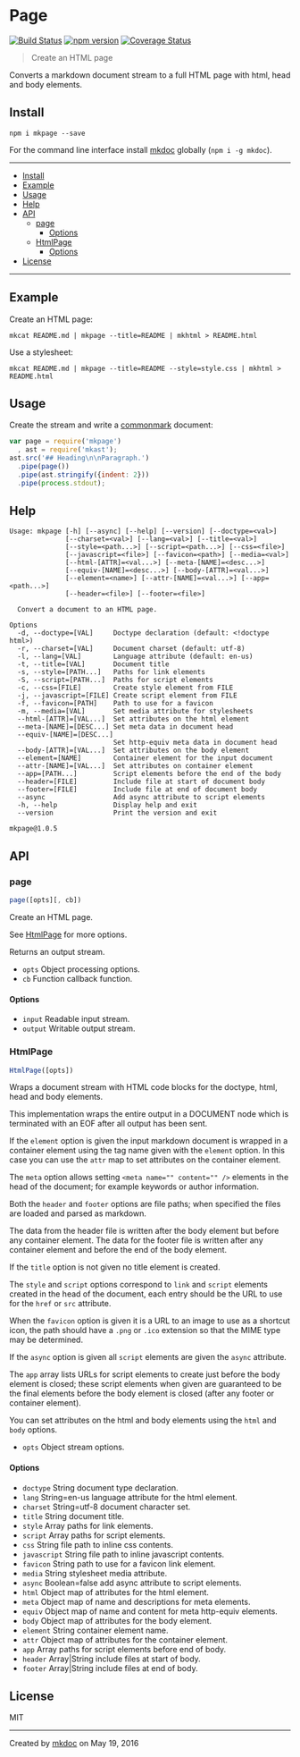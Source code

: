 # Page

[![Build Status](https://travis-ci.org/mkdoc/mkpage.svg?v=3)](https://travis-ci.org/mkdoc/mkpage)
[![npm version](http://img.shields.io/npm/v/mkpage.svg?v=3)](https://npmjs.org/package/mkpage)
[![Coverage Status](https://coveralls.io/repos/mkdoc/mkpage/badge.svg?branch=master&service=github&v=3)](https://coveralls.io/github/mkdoc/mkpage?branch=master)

> Create an HTML page

Converts a markdown document stream to a full HTML page with html, head and body elements.

## Install

```
npm i mkpage --save
```

For the command line interface install [mkdoc][] globally (`npm i -g mkdoc`).

---

- [Install](#install)
- [Example](#example)
- [Usage](#usage)
- [Help](#help)
- [API](#api)
  - [page](#page)
    - [Options](#options)
  - [HtmlPage](#htmlpage)
    - [Options](#options-1)
- [License](#license)

---

## Example

Create an HTML page:

```shell
mkcat README.md | mkpage --title=README | mkhtml > README.html
```

Use a stylesheet:

```shell
mkcat README.md | mkpage --title=README --style=style.css | mkhtml > README.html
```

## Usage

Create the stream and write a [commonmark][] document:

```javascript
var page = require('mkpage')
  , ast = require('mkast');
ast.src('## Heading\n\nParagraph.')
  .pipe(page())
  .pipe(ast.stringify({indent: 2}))
  .pipe(process.stdout);
```

## Help

```
Usage: mkpage [-h] [--async] [--help] [--version] [--doctype=<val>]
              [--charset=<val>] [--lang=<val>] [--title=<val>]
              [--style=<path...>] [--script=<path...>] [--css=<file>]
              [--javascript=<file>] [--favicon=<path>] [--media=<val>]
              [--html-[ATTR]=<val...>] [--meta-[NAME]=<desc...>]
              [--equiv-[NAME]=<desc...>] [--body-[ATTR]=<val...>]
              [--element=<name>] [--attr-[NAME]=<val...>] [--app=<path...>]
              [--header=<file>] [--footer=<file>]

  Convert a document to an HTML page.

Options
  -d, --doctype=[VAL]     Doctype declaration (default: <!doctype html>)
  -r, --charset=[VAL]     Document charset (default: utf-8)
  -l, --lang=[VAL]        Language attribute (default: en-us)
  -t, --title=[VAL]       Document title
  -s, --style=[PATH...]   Paths for link elements
  -S, --script=[PATH...]  Paths for script elements
  -c, --css=[FILE]        Create style element from FILE
  -j, --javascript=[FILE] Create script element from FILE
  -f, --favicon=[PATH]    Path to use for a favicon
  -m, --media=[VAL]       Set media attribute for stylesheets
  --html-[ATTR]=[VAL...]  Set attributes on the html element
  --meta-[NAME]=[DESC...] Set meta data in document head
  --equiv-[NAME]=[DESC...] 
                          Set http-equiv meta data in document head
  --body-[ATTR]=[VAL...]  Set attributes on the body element
  --element=[NAME]        Container element for the input document
  --attr-[NAME]=[VAL...]  Set attributes on container element
  --app=[PATH...]         Script elements before the end of the body
  --header=[FILE]         Include file at start of document body
  --footer=[FILE]         Include file at end of document body
  --async                 Add async attribute to script elements
  -h, --help              Display help and exit
  --version               Print the version and exit

mkpage@1.0.5
```

## API

### page

```javascript
page([opts][, cb])
```

Create an HTML page.

See [HtmlPage](#htmlpage) for more options.

Returns an output stream.

* `opts` Object processing options.
* `cb` Function callback function.

#### Options

* `input` Readable input stream.
* `output` Writable output stream.

### HtmlPage

```javascript
HtmlPage([opts])
```

Wraps a document stream with HTML code blocks for the doctype, html, head
and body elements.

This implementation wraps the entire output in a DOCUMENT node which is
terminated with an EOF after all output has been sent.

If the `element` option is given the input markdown document is wrapped in
a container element using the tag name given with the `element` option. In
this case you can use the `attr` map to set attributes on the container
element.

The `meta` option allows setting `<meta name="" content="" />` elements in
the head of the document; for example keywords or author information.

Both the `header` and `footer` options are file paths; when specified the
files are loaded and parsed as markdown.

The data from the header file is written after the body element but before
any container element. The data for the footer file is written after any
container element and before the end of the body element.

If the `title` option is not given no title element is created.

The `style` and `script` options correspond to `link` and `script` elements
created in the head of the document, each entry should be the URL to use
for the `href` or `src` attribute.

When the `favicon` option is given it is a URL to an image to use as a
shortcut icon, the path should have a `.png` or `.ico` extension so that
the MIME type may be determined.

If the `async` option is given all `script` elements are given the `async`
attribute.

The `app` array lists URLs for script elements to create just before the
body element is closed; these script elements when given are guaranteed to
be the final elements before the body element is closed (after any footer
or container element).

You can set attributes on the html and body elements using the `html` and
`body` options.

* `opts` Object stream options.

#### Options

* `doctype` String document type declaration.
* `lang` String=en-us language attribute for the html element.
* `charset` String=utf-8 document character set.
* `title` String document title.
* `style` Array paths for link elements.
* `script` Array paths for script elements.
* `css` String file path to inline css contents.
* `javascript` String file path to inline javascript contents.
* `favicon` String path to use for a favicon link element.
* `media` String stylesheet media attribute.
* `async` Boolean=false add async attribute to script elements.
* `html` Object map of attributes for the html element.
* `meta` Object map of name and descriptions for meta elements.
* `equiv` Object map of name and content for meta http-equiv elements.
* `body` Object map of attributes for the body element.
* `element` String container element name.
* `attr` Object map of attributes for the container element.
* `app` Array paths for script elements before end of body.
* `header` Array|String include files at start of body.
* `footer` Array|String include files at end of body.

## License

MIT

---

Created by [mkdoc](https://github.com/mkdoc/mkdoc) on May 19, 2016

[mkdoc]: https://github.com/mkdoc/mkdoc
[mkparse]: https://github.com/mkdoc/mkparse
[commonmark]: http://commonmark.org
[jshint]: http://jshint.com
[jscs]: http://jscs.info

